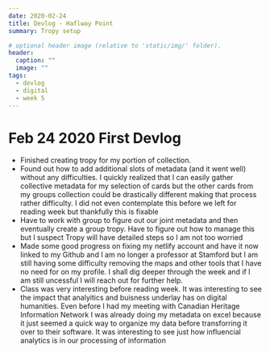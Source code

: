 ```yaml
---
date: 2020-02-24
title: Devlog - Haflway Point
summary: Tropy setup

# optional header image (relative to 'static/img/' folder).
header:
  caption: ""
  image: ""
tags:
  - devlog
  - digital
  - week 5
---
```

# Feb 24 2020 First Devlog

* Finished creating tropy for my portion of collection.
* Found out how to add additional slots of metadata (and it went well) without any difficulties. I quickly realized that I can easily gather collective metadata for my selection of cards but the other cards from my groups collection could be drastically different making that process rather difficulty. I did not even contemplate this before we left for reading week but thankfully this is fixable
* Have to work with group to figure out our joint metadata and then eventually create a group tropy. Have to figure out how to manage this but I suspect Tropy will have detailed steps so I am not too worried
* Made some good progress on fixing my netlify account and have it now linked to my Github and I am no longer a professor at Stamford but I am still having some difficulty removing the maps and other tools that I have no need for on my profile. I shall dig deeper through the week and if I am still uncessful I will reach out for further help.
* Class was very interesting before reading week. It was interesting to see the impact that analyitics and buisness underlay has on digital humanities. Even before I had my meeting with Canadian Heritage Information Network I was already doing my metadata on excel because it just seemed a quick way to organize my data before transforring it over to their software. It was interesting to see just how influencial analytics is in our processing of information
